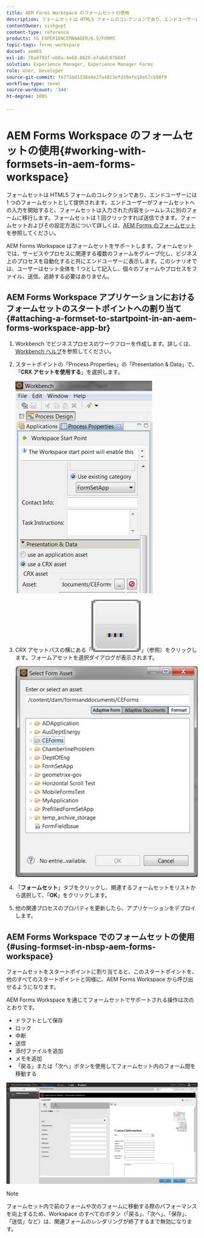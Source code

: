 ```yaml
---
title: AEM Forms Workspace のフォームセットの使用
description: フォームセットは HTML5 フォームのコレクションであり、エンドユーザーには 1 つのフォームセットとして提供されます。AEM Forms Workspace のフォームセットの使用方法について説明します。
contentOwner: vishgupt
content-type: reference
products: SG_EXPERIENCEMANAGER/6.5/FORMS
topic-tags: forms-workspace
docset: aem65
exl-id: 76a8f93f-eb8a-4e68-8626-efa6dc67668f
solution: Experience Manager, Experience Manager Forms
role: User, Developer
source-git-commit: f6771bd1338a4e27a48c3efd39efe18e57cb98f9
workflow-type: tm+mt
source-wordcount: '344'
ht-degree: 100%

---
```


# AEM Forms Workspace のフォームセットの使用{#working-with-formsets-in-aem-forms-workspace}

フォームセットは HTML5 フォームのコレクションであり、エンドユーザーには 1 つのフォームセットとして提供されます。エンドユーザーがフォームセットへの入力を開始すると、フォームセットは入力された内容をシームレスに別のフォームに移行します。フォームセットは 1 回クリックすれば送信できます。フォームセットおよびその設定方法について詳しくは、[AEM Forms のフォームセット](../../forms/using/formset-in-aem-forms.md)を参照してください。

AEM Forms Workspace はフォームセットをサポートします。フォームセットでは、サービスやプロセスに関連する複数のフォームをグループ化し、ビジネス上のプロセスを自動化すると共にエンドユーザーに表示します。このシナリオでは、ユーザーはセット全体を 1 つとして記入し、個々のフォームやプロセスをファイル、送信、追跡する必要はありません。

## AEM Forms Workspace アプリケーションにおけるフォームセットのスタートポイントへの割り当て {#attaching-a-formset-to-startpoint-in-an-aem-forms-workspace-app-br}

1. Workbench でビジネスプロセスのワークフローを作成します。詳しくは、[Workbench ヘルプ](https://www.adobe.com/go/learn_aemforms_workbench_63_jp)を参照してください。
1. スタートポイントの「Process Properties」の「Presentation &amp; Data」で、「**CRX アセットを使用する**」を選択します。

   ![1-3](assets/1-3.png)

1. CRX アセットパスの横にある「![参照](assets/browse.png)」（参照）をクリックします。フォームアセットを選択ダイアログが表示されます。

   ![2-1](assets/2-1.png)

1. 「**フォームセット**」タブをクリックし、関連するフォームセットをリストから選択して、「**OK**」をクリックします。

1. 他の関連プロセスのプロパティを更新したら、アプリケーションをデプロイします。

## AEM Forms Workspace でのフォームセットの使用 {#using-formset-in-nbsp-aem-forms-workspace}

フォームセットをスタートポイントに割り当てると、このスタートポイントを、他のすべてのスタートポイントと同様に、AEM Forms Workspace から呼び出せるようになります。

AEM Forms Workspace を通じてフォームセットでサポートされる操作は次のとおりです。

* ドラフトとして保存
* ロック
* 中断
* 送信
* 添付ファイルを追加
* メモを追加
* 「戻る」または「次へ」ボタンを使用してフォームセット内のフォーム間を移動する

![3-1](assets/3-1.png)

>[!NOTE]
>
>フォームセット内で前のフォームや次のフォームに移動する際のパフォーマンスを向上するため、Workspace のすべてのボタン（「戻る」、「次へ」、「保存」、「送信」など）は、関連フォームのレンダリングが終了するまで無効になります。
